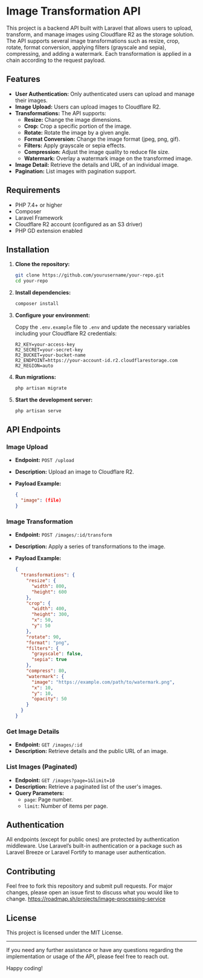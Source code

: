 # Image Transformation API

This project is a backend API built with Laravel that allows users to upload, transform, and manage images using Cloudflare R2 as the storage solution. The API supports several image transformations such as resize, crop, rotate, format conversion, applying filters (grayscale and sepia), compressing, and adding a watermark. Each transformation is applied in a chain according to the request payload.

## Features

- **User Authentication:** Only authenticated users can upload and manage their images.
- **Image Upload:** Users can upload images to Cloudflare R2.
- **Transformations:** The API supports:
  - **Resize:** Change the image dimensions.
  - **Crop:** Crop a specific portion of the image.
  - **Rotate:** Rotate the image by a given angle.
  - **Format Conversion:** Change the image format (jpeg, png, gif).
  - **Filters:** Apply grayscale or sepia effects.
  - **Compression:** Adjust the image quality to reduce file size.
  - **Watermark:** Overlay a watermark image on the transformed image.
- **Image Detail:** Retrieve the details and URL of an individual image.
- **Pagination:** List images with pagination support.

## Requirements

- PHP 7.4+ or higher
- Composer
- Laravel Framework
- Cloudflare R2 account (configured as an S3 driver)
- PHP GD extension enabled

## Installation

1. **Clone the repository:**

   ```bash
   git clone https://github.com/yourusername/your-repo.git
   cd your-repo
   ```

2. **Install dependencies:**

   ```bash
   composer install
   ```

3. **Configure your environment:**

   Copy the `.env.example` file to `.env` and update the necessary variables including your Cloudflare R2 credentials:

   ```dotenv
   R2_KEY=your-access-key
   R2_SECRET=your-secret-key
   R2_BUCKET=your-bucket-name
   R2_ENDPOINT=https://your-account-id.r2.cloudflarestorage.com
   R2_REGION=auto
   ```

4. **Run migrations:**

   ```bash
   php artisan migrate
   ```

5. **Start the development server:**

   ```bash
   php artisan serve
   ```

## API Endpoints

### Image Upload

- **Endpoint:** `POST /upload`
- **Description:** Upload an image to Cloudflare R2.
- **Payload Example:**

  ```json
  {
    "image": (file)
  }
  ```

### Image Transformation

- **Endpoint:** `POST /images/:id/transform`
- **Description:** Apply a series of transformations to the image.
- **Payload Example:**

  ```json
  {
    "transformations": {
      "resize": {
        "width": 800,
        "height": 600
      },
      "crop": {
        "width": 400,
        "height": 300,
        "x": 50,
        "y": 50
      },
      "rotate": 90,
      "format": "png",
      "filters": {
        "grayscale": false,
        "sepia": true
      },
      "compress": 80,
      "watermark": {
        "image": "https://example.com/path/to/watermark.png",
        "x": 10,
        "y": 10,
        "opacity": 50
      }
    }
  }
  ```

### Get Image Details

- **Endpoint:** `GET /images/:id`
- **Description:** Retrieve details and the public URL of an image.

### List Images (Paginated)

- **Endpoint:** `GET /images?page=1&limit=10`
- **Description:** Retrieve a paginated list of the user's images.
- **Query Parameters:**
  - `page`: Page number.
  - `limit`: Number of items per page.

## Authentication

All endpoints (except for public ones) are protected by authentication middleware. Use Laravel’s built-in authentication or a package such as Laravel Breeze or Laravel Fortify to manage user authentication.

## Contributing

Feel free to fork this repository and submit pull requests. For major changes, please open an issue first to discuss what you would like to change.
https://roadmap.sh/projects/image-processing-service

## License

This project is licensed under the MIT License.

---

If you need any further assistance or have any questions regarding the implementation or usage of the API, please feel free to reach out.

Happy coding!
